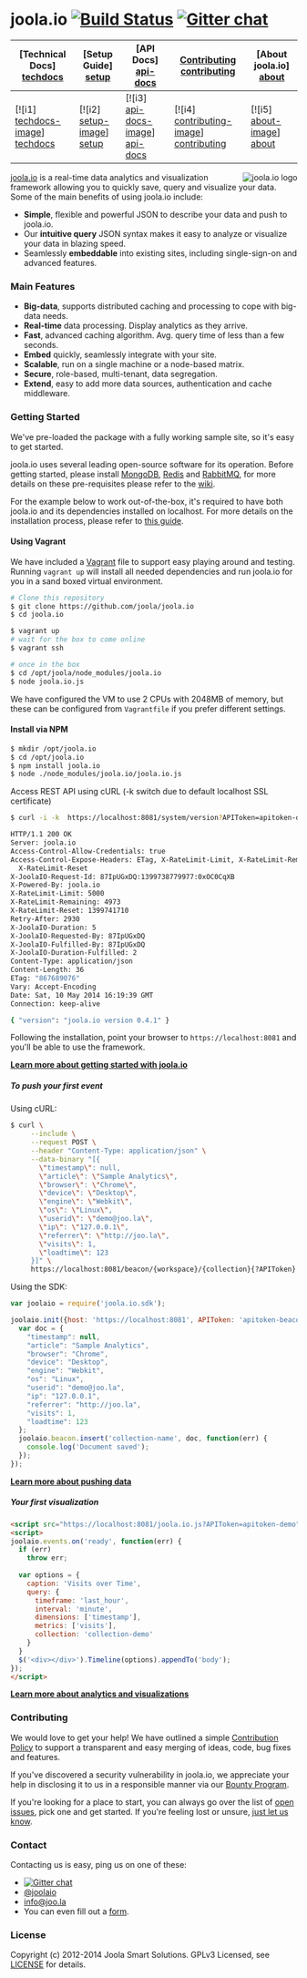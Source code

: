# joola.io [![Build Status][3]][4] [![Gitter chat](https://badges.gitter.im/joola/joola.io.png)](https://gitter.im/joola/joola.io)

| **[Technical Docs] [techdocs]**     | **[Setup Guide] [setup]**     | **[API Docs] [api-docs]**           | **[Contributing] [contributing]**           | **[About joola.io] [about]**     |
|-------------------------------------|-------------------------------|-----------------------------------|---------------------------------------------|-------------------------------------|
| [![i1] [techdocs-image]] [techdocs] | [![i2] [setup-image]] [setup] | [![i3] [api-docs-image]] [api-docs] | [![i4] [contributing-image]] [contributing] | [![i5] [about-image]] [about] |

<img src="http://i.imgur.com/Kx6l8s3.png" alt="joola.io logo" title="joola.io" align="right" />

[joola.io][22] is a real-time data analytics and visualization framework allowing you to quickly save, query and visualize your data. 
Some of the main benefits of using joola.io include:

- **Simple**, flexible and powerful JSON to describe your data and push to joola.io.
- Our **intuitive query** JSON syntax makes it easy to analyze or visualize your data in blazing speed. 
- Seamlessly **embeddable** into existing sites, including single-sign-on and advanced features.

### Main Features

- **Big-data**, supports distributed caching and processing to cope with big-data needs.
- **Real-time** data processing. Display analytics as they arrive.
- **Fast**, advanced caching algorithm. Avg. query time of less than a few seconds.
- **Embed** quickly, seamlessly integrate with your site.
- **Scalable**, run on a single machine or a node-based matrix.
- **Secure**, role-based, multi-tenant, data segregation.
- **Extend**, easy to add more data sources, authentication and cache middleware.

### Getting Started
We've pre-loaded the package with a fully working sample site, so it's easy to get started.

joola.io uses several leading open-source software for its operation. Before getting started, please install [MongoDB](http://mongodb.org), [Redis](http://redis.io) and [RabbitMQ](http://www.rabbitmq.com/), for more details on these pre-requisites please refer to the [wiki](http://github.com/joola/joola.io/wiki/install-joola.io).  

For the example below to work out-of-the-box, it's required to have both joola.io and its dependencies installed on localhost.
 For more details on the installation process, please refer to [this guide](http://github.com/joola/joola.io/wiki/install-joola.io).

#### Using Vagrant
We have included a [Vagrant](http://www.vagrantup.com) file to support easy playing around and testing. Running `vagrant up` will install all needed dependencies and run joola.io for you in a sand boxed virtual environment. 

```bash
# Clone this repository
$ git clone https://github.com/joola/joola.io
$ cd joola.io

$ vagrant up
# wait for the box to come online
$ vagrant ssh 

# once in the box
$ cd /opt/joola/node_modules/joola.io
$ node joola.io.js
```

We have configured the VM to use 2 CPUs with 2048MB of memory, but these can be configured from `Vagrantfile` if you prefer different settings.  

#### Install via NPM

```bash
$ mkdir /opt/joola.io
$ cd /opt/joola.io
$ npm install joola.io
$ node ./node_modules/joola.io/joola.io.js
```

Access REST API using cURL (-k switch due to default localhost SSL certificate)

```bash
$ curl -i -k  https://localhost:8081/system/version?APIToken=apitoken-demo

HTTP/1.1 200 OK
Server: joola.io
Access-Control-Allow-Credentials: true
Access-Control-Expose-Headers: ETag, X-RateLimit-Limit, X-RateLimit-Remaining,
  X-RateLimit-Reset
X-JoolaIO-Request-Id: 87IpUGxDQ:1399738779977:0xOC0CqXB
X-Powered-By: joola.io
X-RateLimit-Limit: 5000
X-RateLimit-Remaining: 4973
X-RateLimit-Reset: 1399741710
Retry-After: 2930
X-JoolaIO-Duration: 5
X-JoolaIO-Requested-By: 87IpUGxDQ
X-JoolaIO-Fulfilled-By: 87IpUGxDQ
X-JoolaIO-Duration-Fulfilled: 2
Content-Type: application/json
Content-Length: 36
ETag: "867689076"
Vary: Accept-Encoding
Date: Sat, 10 May 2014 16:19:39 GMT
Connection: keep-alive

{ "version": "joola.io version 0.4.1" }
```

Following the installation, point your browser to `https://localhost:8081` and you'll be able to use the framework.

[**Learn more about getting started with joola.io**](http://github.com/joola/joola.io/wiki/technical-documentation)

##### To push your first event

Using cURL:
```bash
$ curl \
     --include \
     --request POST \
     --header "Content-Type: application/json" \
     --data-binary "[{
       \"timestamp\": null,
       \"article\": \"Sample Analytics\",
       \"browser\": \"Chrome\",
       \"device\": \"Desktop\",
       \"engine\": \"Webkit\",
       \"os\": \"Linux\",
       \"userid\": \"demo@joo.la\",
       \"ip\": \"127.0.0.1\",
       \"referrer\": \"http://joo.la\",
       \"visits\": 1,
       \"loadtime\": 123
     }]" \
     https://localhost:8081/beacon/{workspace}/{collection}{?APIToken}
```

Using the SDK:
```js
var joolaio = require('joola.io.sdk');

joolaio.init({host: 'https://localhost:8081', APIToken: 'apitoken-beacon'}, function(err) {
  var doc = {
    "timestamp": null,
    "article": "Sample Analytics",
    "browser": "Chrome",
    "device": "Desktop",
    "engine": "Webkit",
    "os": "Linux",
    "userid": "demo@joo.la",
    "ip": "127.0.0.1",
    "referrer": "http://joo.la",
    "visits": 1,
    "loadtime": 123
  };
  joolaio.beacon.insert('collection-name', doc, function(err) { 
    console.log('Document saved');
  });
});
```

[**Learn more about pushing data**](http://github.com/joola/joola.io/wiki/pushing-data)

##### Your first visualization
```html
<script src="https://localhost:8081/joola.io.js?APIToken=apitoken-demo"></script>
<script>
joolaio.events.on('ready', function(err) {
  if (err)
    throw err;
    
  var options = {
    caption: 'Visits over Time',
    query: {
      timeframe: 'last_hour',
      interval: 'minute',
      dimensions: ['timestamp'],
      metrics: ['visits'],
      collection: 'collection-demo'
    }
  }
  $('<div></div>').Timeline(options).appendTo('body');
});
</script>
```

[**Learn more about analytics and visualizations**](http://github.com/joola/joola.io/wiki/analytics-and-visualization)

### Contributing
We would love to get your help! We have outlined a simple [Contribution Policy][18] to support a transparent and easy merging
of ideas, code, bug fixes and features.

If you've discovered a security vulnerability in joola.io, we appreciate your help in disclosing it to us in a responsible manner via our [Bounty Program](https://hackerone.com/joola-io).

If you're looking for a place to start, you can always go over the list of [open issues][17], pick one and get started.
If you're feeling lost or unsure, [just let us know](#Contact).

### Contact
Contacting us is easy, ping us on one of these:

- [![Gitter chat](https://badges.gitter.im/joola/joola.io.png)](https://gitter.im/joola/joola.io)
- [@joolaio][19]
- [info@joo.la][20]
- You can even fill out a [form][21].

### License
Copyright (c) 2012-2014 Joola Smart Solutions. GPLv3 Licensed, see [LICENSE][24] for details.


[1]: https://coveralls.io/repos/joola/joola.io/badge.png?branch=develop
[2]: https://coveralls.io/r/joola/joola.io?branch=develop
[3]: https://travis-ci.org/joola/joola.io.png?branch=develop
[4]: https://travis-ci.org/joola/joola.io?branch=develop
[5]: https://david-dm.org/joola/joola.io.png
[6]: https://david-dm.org/joola/joola.io
[7]: https://david-dm.org/joola/joola.io/dev-status.png
[8]: https://david-dm.org/joola/joola.io#info=devDependencies
[9]: https://github.com/joola/joola.io.engine
[10]: https://github.com/joola/joola.io.analytics
[11]: https://github.com/joola/joola.io.sdk
[12]: https://github.com/joola/joola.io.config
[13]: https://github.com/joola/joola.io.logger
[14]: https://github.com/joola/joola.io
[15]: http://nodejs.org
[16]: http://serverfault.com/
[17]: http://https://joolatech.atlassian.net/browse/JARVIS
[18]: https://github.com/joola/joola.io/blob/master/CONTRIBUTING.md
[19]: http://twitter.com/joolaio
[20]: mailto://info@joo.la
[21]: http://joo.la/#contact
[22]: http://joola.io/
[23]: http://ci.joo.la
[24]: https://github.com/joola/joola.io/blob/master/LICENSE.md
[25]: https://joolatech.atlassian.net/wiki/display/JAD/Welcome
[26]: https://joolatech.atlassian.net/wiki/display/JAD/Getting+Started
[27]: https://joolatech.atlassian.net/wiki/display/JAD/Installing+joola.io
[28]: https://joolatech.atlassian.net/wiki/display/JAD/Developers
[29]: https://joolatech.atlassian.net/wiki/display/JAD/Developers/Coding+Guidelines

[architecture-doc]: https://github.com/joola/joola.io/wiki/Technical-architecture
[talk-to-us]: https://github.com/joola/joola.io/wiki/Talk-to-us

[about-image]: https://raw.github.com/joola/joola.io/develop/docs/images/about.png
[techdocs-image]: https://raw.github.com/joola/joola.io/develop/docs/images/techdocs.png
[setup-image]: https://raw.github.com/joola/joola.io/develop/docs/images/setup.png
[api-docs-image]: https://raw.github.com/joola/joola.io/develop/docs/images/roadmap.png
[contributing-image]: https://raw.github.com/joola/joola.io/develop/docs/images/contributing.png

[about]: https://github.com/joola/joola.io/wiki/joola.io-overview
[techdocs]: https://github.com/joola/joola.io/wiki/Technical-documentation
[setup]: https://github.com/joola/joola.io/wiki/Setting-up-joola.io
[api-docs]: http://docs.joolaio.apiary.io/
[contributing]: https://github.com/joola/joola.io/wiki/Contributing
